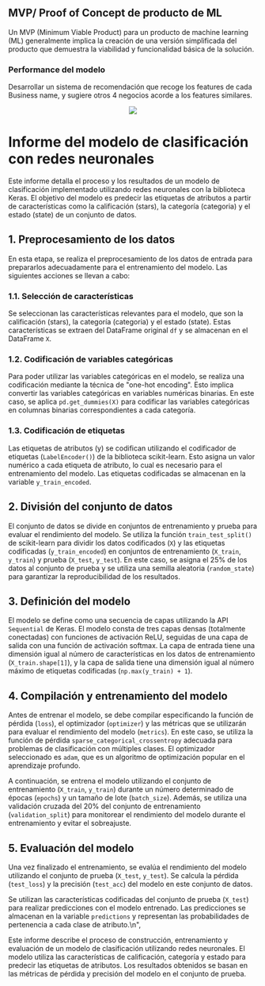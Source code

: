 
## MVP/ Proof of Concept de producto de ML 

Un MVP (Minimum Viable Product) para un producto de machine learning (ML) generalmente implica la creación de una versión simplificada del producto que demuestra la viabilidad y funcionalidad básica de la solución.

### Performance del modelo

Desarrollar un sistema de recomendación que recoge los features de cada  Business name, y sugiere otros 4 negocios acorde a los features similares.

<p align="center">
  <img src="https://github.com/AgustinBalcaza/PF_GOOGLE_YELP/blob/main/ML_Recomendaci%C3%B3n/ML_RECOMEN.png">
</p>


# Informe del modelo de clasificación con redes neuronales
    
Este informe detalla el proceso y los resultados de un modelo de clasificación implementado utilizando redes neuronales con la biblioteca Keras. El objetivo del modelo es predecir las etiquetas de atributos a partir de características como la calificación (stars), la categoría (categoria) y el estado (state) de un conjunto de datos.

## 1. Preprocesamiento de los datos
En esta etapa, se realiza el preprocesamiento de los datos de entrada para prepararlos adecuadamente para el entrenamiento del modelo. Las siguientes acciones se llevan a cabo:

### 1.1. Selección de características

Se seleccionan las características relevantes para el modelo, que son la calificación (stars), la categoría (categoria) y el estado (state). Estas características se extraen del DataFrame original `df` y se almacenan en el DataFrame `X`.
### 1.2. Codificación de variables categóricas

Para poder utilizar las variables categóricas en el modelo, se realiza una codificación mediante la técnica de \"one-hot encoding\". Esto implica convertir las variables categóricas en variables numéricas binarias. En este caso, se aplica `pd.get_dummies(X)` para codificar las variables categóricas en columnas binarias correspondientes a cada categoría.

### 1.3. Codificación de etiquetas

Las etiquetas de atributos (y) se codifican utilizando el codificador de etiquetas (`LabelEncoder()`) de la biblioteca scikit-learn. Esto asigna un valor numérico a cada etiqueta de atributo, lo cual es necesario para el entrenamiento del modelo. Las etiquetas codificadas se almacenan en la variable `y_train_encoded`.
    
## 2. División del conjunto de datos
El conjunto de datos se divide en conjuntos de entrenamiento y prueba para evaluar el rendimiento del modelo. Se utiliza la función `train_test_split()` de scikit-learn para dividir los datos codificados (`X`) y las etiquetas codificadas (`y_train_encoded`) en conjuntos de entrenamiento (`X_train`, `y_train`) y prueba (`X_test`, `y_test`). En este caso, se asigna el 25% de los datos al conjunto de prueba y se utiliza una semilla aleatoria (`random_state`) para garantizar la reproducibilidad de los resultados.

## 3. Definición del modelo

El modelo se define como una secuencia de capas utilizando la API `Sequential` de Keras. El modelo consta de tres capas densas (totalmente conectadas) con funciones de activación ReLU, seguidas de una capa de salida con una función de activación softmax. La capa de entrada tiene una dimensión igual al número de características en los datos de entrenamiento (`X_train.shape[1]`), y la capa de salida tiene una dimensión igual al número máximo de etiquetas codificadas (`np.max(y_train) + 1`).

## 4. Compilación y entrenamiento del modelo

Antes de entrenar el modelo, se debe compilar especificando la función de pérdida (`loss`), el optimizador (`optimizer`) y las métricas que se utilizarán para evaluar el rendimiento del modelo (`metrics`). En este caso, se utiliza la función de pérdida `sparse_categorical_crossentropy` adecuada para problemas de clasificación con múltiples clases. El optimizador seleccionado es `adam`, que es un algoritmo de optimización popular en el aprendizaje profundo.

A continuación, se entrena el modelo utilizando el conjunto de entrenamiento (`X_train`, `y_train`) durante un número determinado de épocas (`epochs`) y un tamaño de lote (`batch_size`). Además, se utiliza una validación cruzada del 20% del conjunto de entrenamiento (`validation_split`) para monitorear el rendimiento del modelo durante el entrenamiento y evitar el sobreajuste.
  
## 5. Evaluación del modelo
   
Una vez finalizado el entrenamiento, se evalúa el rendimiento del modelo utilizando el conjunto de prueba (`X_test`, `y_test`). Se calcula la pérdida (`test_loss`) y la precisión (`test_acc`) del modelo en este conjunto de datos.

Se utilizan las características codificadas del conjunto de prueba (`X_test`) para realizar predicciones con el modelo entrenado. Las predicciones se almacenan en la variable `predictions` y representan las probabilidades de pertenencia a cada clase de atributo.\n",

Este informe describe el proceso de construcción, entrenamiento y evaluación de un modelo de clasificación utilizando redes neuronales. El modelo utiliza las características de calificación, categoría y estado para predecir las etiquetas de atributos. Los resultados obtenidos se basan en las métricas de pérdida y precisión del modelo en el conjunto de prueba.

